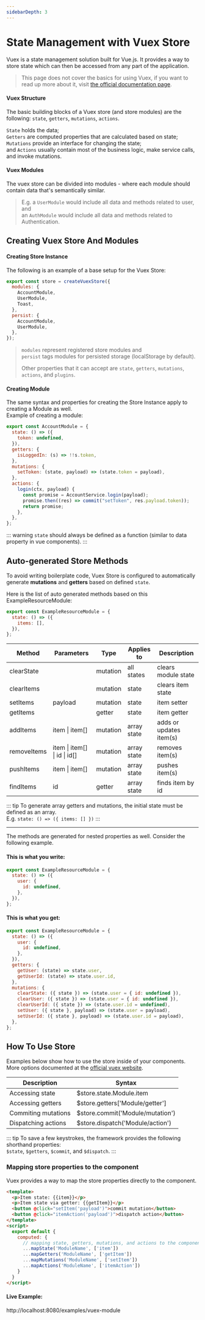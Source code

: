 ```yaml
---
sidebarDepth: 3
---
```


# State Management with Vuex Store

Vuex is a state management solution built for Vue.js. It provides a way to store state which can then be accessed from any part of the application.

> This page does not cover the basics for using Vuex, if you want to read up more about it, visit [the official documentation page](https://vuex.vuejs.org/).

#### Vuex Structure

The basic building blocks of a Vuex store (and store modules) are the following: `state`, `getters`, `mutations`, `actions`.

`State` holds the data;<br>`Getters` are computed properties that are calculated based on state;<br>`Mutations` provide an interface for changing the state;<br>and `Actions` usually contain most of the business logic, make service calls, and invoke mutations.

#### Vuex Modules

The vuex store can be divided into modules - where each module should contain data that's semantically similar.

> E.g. a `UserModule` would include all data and methods related to user, and<br>an `AuthModule` would include all data and methods related to Authentication.

## Creating Vuex Store And Modules

#### Creating Store Instance

The following is an example of a base setup for the Vuex Store:<br>

```js
export const store = createVuexStore({
  modules: {
    AccountModule,
    UserModule,
    Toast,
  },
  persist: {
    AccountModule,
    UserModule,
  },
});
```

> `modules` represent registered store modules and<br>`persist` tags modules for persisted storage (localStorage by default).
>
> Other properties that it can accept are `state`, `getters`, `mutations`, `actions`, and `plugins`.

#### Creating Module

The same syntax and properties for creating the Store Instance apply to creating a Module as well.<br>
Example of creating a module:

```js
export const AccountModule = {
  state: () => ({
    token: undefined,
  }),
  getters: {
    isLoggedIn: (s) => !!s.token,
  },
  mutations: {
    setToken: (state, payload) => (state.token = payload),
  },
  actions: {
    login(ctx, payload) {
      const promise = AccountService.login(payload);
      promise.then((res) => commit("setToken", res.payload.token));
      return promise;
    },
  },
};
```

::: warning
`state` should always be defined as a function (similar to data property in vue components).
:::

## Auto-generated Store Methods

To avoid writing boilerplate code, Vuex Store is configured to automatically generate **mutations** and **getters** based on defined `state`.

Here is the list of auto generated methods based on this ExampleResourceModule:

```js
export const ExampleResourceModule = {
  state: () => ({
    items: [],
  }),
};
```

| Method      | Parameters                   | Type     | Applies to  | Description             |
| ----------- | ---------------------------- | -------- | ----------- | ----------------------- |
| clearState  |                              | mutation | all states  | clears module state     |
| clearItems  |                              | mutation | state       | clears item state       |
| setItems    | payload                      | mutation | state       | item setter             |
| getItems    |                              | getter   | state       | item getter             |
| addItems    | item \| item[]               | mutation | array state | adds or updates item(s) |
| removeItems | item \| item[] \| id \| id[] | mutation | array state | removes item(s)         |
| pushItems   | item \| item[]               | mutation | array state | pushes item(s)          |
| findItems   | id                           | getter   | array state | finds item by id        |

::: tip
To generate array getters and mutations, the initial state must be defined as an array.<br>E.g. `state: () => ({ items: [] })`
:::

---

The methods are generated for nested properties as well. Consider the following example.

#### This is what you write:

```js
export const ExampleResourceModule = {
  state: () => ({
    user: {
      id: undefined,
    },
  }),
};
```

#### This is what you get:

```js
export const ExampleResourceModule = {
  state: () => ({
    user: {
      id: undefined,
    },
  }),
  getters: {
    getUser: (state) => state.user,
    getUserId: (state) => state.user.id,
  },
  mutations: {
    clearState: ({ state }) => (state.user = { id: undefined }),
    clearUser: ({ state }) => (state.user = { id: undefined }),
    clearUserId: ({ state }) => (state.user.id = undefined),
    setUser: ({ state }, payload) => (state.user = payload),
    setUserId: ({ state }, payload) => (state.user.id = payload),
  },
};
```

## How To Use Store

Examples below show how to use the store inside of your components.<br>More options documented at the [official vuex website](https://vuex.vuejs.org/).

| Description         | Syntax                           |
| ------------------- | -------------------------------- |
| Accessing state     | $store.state.Module.item         |
| Accessing getters   | $store.getters['Module/getter']  |
| Commiting mutations | $store.commit('Module/mutation') |
| Dispatching actions | $store.dispatch('Module/action') |

::: tip
To save a few keystrokes, the framework provides the following shorthand properties:<br>`$state`, `$getters`, `$commit`, and `$dispatch`.
:::

### Mapping store properties to the component

Vuex provides a way to map the store properties directly to the component.

```html
<template>
  <p>Item state: {{item}}</p>
  <p>Item state via getter: {{getItem}}</p>
  <button @click="setItem('payload')">commit mutation</button>
  <button @click="itemAction('payload')">dispatch action</button>
</template>
<script>
  export default {
    computed: {
      // mapping state, getters, mutations, and actions to the component
      ...mapState('ModuleName', ['item'])
      ...mapGetters('ModuleName', ['getItem'])
      ...mapMutations('ModuleName', ['setItem'])
      ...mapActions('ModuleName', ['itemAction'])
    }
  }
</script>
```

#### Live Example:

http://localhost:8080/examples/vuex-module
